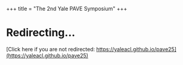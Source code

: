 +++
title = "The 2nd Yale PAVE Symposium"
+++

<script>location = 'https://yaleacl.github.io/pave25'</script>

# Redirecting...

[Click here if you are not redirected: https://yaleacl.github.io/pave25](https://yaleacl.github.io/pave25)